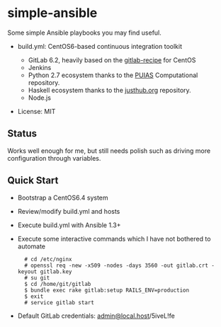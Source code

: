 simple-ansible
=================

Some simple Ansible playbooks you may find useful.

* build.yml: CentOS6-based continuous integration toolkit

    * GitLab 6.2, heavily based on the [gitlab-recipe][1] for CentOS
    * Jenkins
    * Python 2.7 ecosystem thanks to the [PUIAS][2] Computational repository.
    * Haskell ecosystem thanks to the [justhub.org][3] repository.
    * Node.js

* License: MIT

[1]: https://github.com/gitlabhq/gitlab-recipes/tree/master/install/centos
[2]: http://springdale.math.ias.edu/wiki/YumRepositories6
[3]: http://www.justhub.org

Status
---------

Works well enough for me, but still needs polish such as driving more configuration through
variables.

Quick Start
------------

* Bootstrap a CentOS6.4 system
* Review/modify build.yml and hosts
* Execute build.yml with Ansible 1.3+
* Execute some interactive commands which I have not bothered to automate

        # cd /etc/nginx
        # openssl req -new -x509 -nodes -days 3560 -out gitlab.crt -keyout gitlab.key
        # su git
        $ cd /home/git/gitlab
        $ bundle exec rake gitlab:setup RAILS_ENV=production
        $ exit
        # service gitlab start

* Default GitLab credentials: admin@local.host/5iveL!fe
